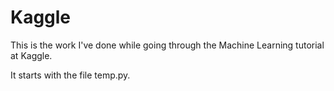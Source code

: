 # Kaggle
This is the work I've done while going through the Machine Learning tutorial at Kaggle.

It starts with the file temp.py.
